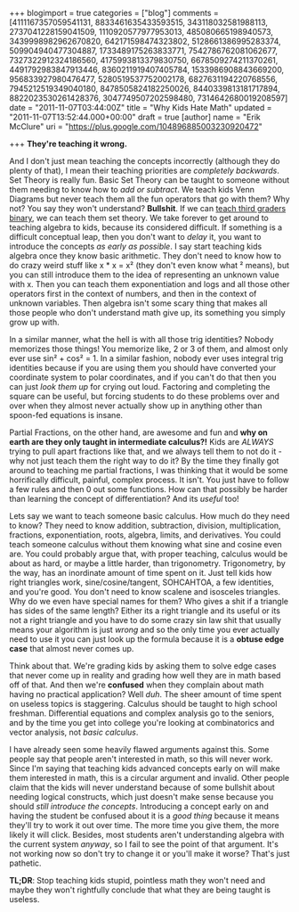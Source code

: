 +++
blogimport = true
categories = ["blog"]
comments = [4111167357059541131, 8833461635433593515, 343118032581988113, 2737041228159041509, 1110920577977953013, 485080665198940573, 3439998982962670820, 642171598474323802, 5128661386995283374, 509904940477304887, 1733489175263833771, 7542786762081062677, 7327322912324186560, 4175993813379830750, 6678509274211370261, 4491792983847913446, 8360211919407405784, 1533986908843669200, 956833927980476477, 5280519537752002178, 6827631194220768556, 7945212519349040180, 8478505824182250026, 8440339813181717894, 8822023530261428376, 3047749507202598480, 7314642680019208597]
date = "2011-11-07T03:44:00Z"
title = "Why Kids Hate Math"
updated = "2011-11-07T13:52:44.000+00:00"
draft = true
[author]
name = "Erik McClure"
uri = "https://plus.google.com/104896885003230920472"

+++
**They're teaching it wrong.**

And I don't just mean teaching the concepts incorrectly (although they do plenty of that), I mean their teaching priorities are *completely backwards*. Set Theory is really fun. Basic Set Theory can be taught to someone without them needing to know how to *add or subtract*. We teach kids Venn Diagrams but never teach them all the fun operators that go with them? Why not? You say they won't understand? **Bullshit**. If we can [teach third graders binary](http://www.garlikov.com/Soc_Meth.html), we can teach them set theory. We take forever to get around to teaching algebra to kids, because its considered difficult. If something is a difficult conceptual leap, then you don't want to *delay* it, you want to introduce the concepts *as early as possible*. I say start teaching kids algebra once they know basic arithmetic. They don't need to know how to do crazy weird stuff like x * x = x² (they don't even know what ² means), but you can still introduce them to the idea of representing an unknown value with x. Then you can teach them exponentiation and logs and all those other operators first in the context of numbers, and then in the context of unknown variables. Then algebra isn't some scary thing that makes all those people who don't understand math give up, its something you simply grow up with. 

In a similar manner, what the hell is with all those trig identities? Nobody memorizes those things! You memorize like, 2 or 3 of them, and almost only ever use sin² + cos² = 1. In a similar fashion, nobody ever uses integral trig identities because if you are using them you should have converted your coordinate system to polar coordinates, and if you can't do that then you can just *look them up* for crying out loud. Factoring and completing the square can be useful, but forcing students to do these problems over and over when they almost never actually show up in anything other than spoon-fed equations is insane.  

Partial Fractions, on the other hand, are awesome and fun and **why on earth are they only taught in intermediate calculus?!** Kids are *ALWAYS* trying to pull apart fractions like that, and we always tell them to not do it - why not just teach them the right way to do it? By the time they finally got around to teaching me partial fractions, I was thinking that it would be some horrifically difficult, painful, complex process. It isn't. You just have to follow a few rules and then 0 out some functions. How can that possibly be harder than learning the concept of differentiation? And its *useful* too! 

Lets say we want to teach someone basic calculus. How much do they need to know? They need to know addition, subtraction, division, multiplication, fractions, exponentiation, roots, algebra, limits, and derivatives. You could teach someone calculus without them knowing what sine and cosine even are. You could probably argue that, with proper teaching, calculus would be about as hard, or maybe a little harder, than trigonometry. Trigonometry, by the way, has an inordinate amount of time spent on it. Just tell kids how right triangles work, sine/cosine/tangent, SOHCAHTOA, a few identities, and you're good. You don't need to know scalene and isosceles triangles. Why do we even have special names for them? Who gives a shit if a triangle has sides of the same length? Either its a right triangle and its useful or its not a right triangle and you have to do some crazy sin law shit that usually means your algorithm is just *wrong* and so the only time you ever actually need to use it you can just look up the formula because it is a **obtuse edge case** that almost never comes up. 

Think about that. We're grading kids by asking them to solve edge cases that never come up in reality and grading how well they are in math based off of that. And then we're **confused** when they complain about math having no practical application? Well *duh*. The sheer amount of time spent on useless topics is staggering. Calculus should be taught to high school freshman. Differential equations and complex analysis go to the seniors, and by the time you get into college you're looking at combinatorics and vector analysis, not *basic calculus*. 

I have already seen some heavily flawed arguments against this. Some people say that people aren't interested in math, so this will never work. Since I'm saying that teaching kids advanced concepts early on will make them interested in math, this is a circular argument and invalid. Other people claim that the kids will never understand because of some bullshit about needing logical constructs, which just doesn't make sense because you should *still introduce the concepts*. Introducing a concept early on and having the student be confused about it is a *good thing* because it means they'll try to work it out over time. The more time you give them, the more likely it will click. Besides, most students aren't understanding algebra with the current system *anyway*, so I fail to see the point of that argument. It's not working now so don't try to change it or you'll make it worse? That's just pathetic.  

**TL;DR**: Stop teaching kids stupid, pointless math they won't need and maybe they won't rightfully conclude that what they are being taught is useless.

